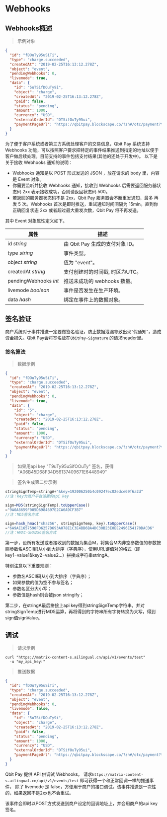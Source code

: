 # Webhooks

## Webhooks概述

> 示例对象

```json
{
  "id": "fDOuTy95uSiTi",
  "type": "charge.succeeded",
  "createdAt": "2019-02-25T16:13:12.278Z",
  "object": "event",
  "pendingWebhooks": 0,
  "livemode": true,
  "data": {
    "id": "5uTSifDOuTy9i",
    "object": "charge",
    "createdAt": "2019-02-25T16:13:12.278Z",
    "paid": false,
    "status": "pending",
    "amount": 1000,
    "currency": "USD",
    "externalOrderId": "DTSifOuTy95ui",
    "paymentPageUrl": "https://qbitpay.blockscape.co/?zh#/otc/payment?tradeId=DTSifOuTy95ifOuTy95"
  }
}
```

为了便于客户系统或者第三方系统处理客户的交易信息，Qbit Pay 系统支持 Webhooks 功能，可以按照客户要求把特定的事件结果推送到指定的地址以便于客户做后续处理。目前支持的事件包括支付结果(其他的还处于开发中)。 以下是关于接收 Webhooks 通知的说明：

- Webhooks 通知是以 POST 形式发送的 JSON ，放在请求的 body 里，内容是 Event 对象。
- 你需要监听并接收 Webhooks 通知，接收到 Webhooks 后需要返回服务器状态码 2xx 表示接收成功，否则请返回状态码 500。
- 若返回的服务器状态码不是 2xx，Qbit Pay 服务器会不断重发通知，最多 再发 5 次。Webhooks 首次是即时推送，重试通知时间间隔为 15min。直到你正确回复状态 2xx 或者超过最大重发次数，Qbit Pay 将不再发送。

其中 Event 对象属性定义如下。

属性	    |     描述
--------  | -----------
id *string* | 由 Qbit Pay 生成的支付对象 ID。
type *string* | 事件类型。
object *string* | 值为 "event"。
createdAt *string* | 支付创建时的时间戳, 时区为UTC。
pendingWebhooks *int* | 推送未成功的 webhooks 数量。
livemode *boolean* | 事件是否发生在生产环境。
data *hash* | 绑定在事件上的数据对象。

## 签名验证

商户系统对于事件推送一定要做签名验证，防止数据泄漏导致出现“假通知”，造成资金损失。Qbit Pay会将签名放在`QbitPay-Signature` 的请求header里。

### 签名算法

> 数据示例

```json
{
  "id": "fDOuTy95uSiTi",
  "type": "charge.succeeded",
  "createdAt": "2019-02-25T16:13:12.278Z",
  "object": "event",
  "pendingWebhooks": 0,
  "livemode": true,
  "data": {
    "id": "5",
    "object": "charge",
    "createdAt": "2019-02-25T16:13:12.278Z",
    "paid": false,
    "status": "pending",
    "amount": 1000,
    "currency": "USD",
    "externalOrderId": "DTSifOuTy95ui",
    "paymentPageUrl": "https://qbitpay.blockscape.co/?zh#/otc/payment?tradeId=DTSifOuTy95ifOuTy95"
  }
}
```

> 如果用api key "T9uTy95uSifOOuTy" 签名，获得 "A06B45D68F34D56137409671E6448949"

> 签名生成第二步示例

```javascript
stringSignTemp=stringA+"&key=192006250b4c09247ec02edce69f6a2d"
//注：key为商户平台设置的api key

sign=MD5(stringSignTemp).toUpperCase()
="9A0A8659F005D6984697E2CA0A9CF3B7"
//注：MD5签名方式

sign=hash_hmac("sha256", stringSignTemp, key).toUpperCase()
="6A9AE1657590FD6257D693A078E1C3E4BB6BA4DC30B23E0EE2496E54170DACD6"
//注：HMAC-SHA256签名方式
```

第一步，设所有发送或者接收到的数据为集合M，将集合M内非空参数值的参数按照参数名ASCII码从小到大排序（字典序），使用URL键值对的格式（即key1=value1&key2=value2…）拼接成字符串stringA。

特别注意以下重要规则：

- 参数名ASCII码从小到大排序（字典序）；
- 如果参数的值为空不参与签名；
- 参数名区分大小写；
- 参数值是hash则会被json stringify；

第二步，在stringA最后拼接上api key得到stringSignTemp字符串，并对stringSignTemp进行MD5运算，再将得到的字符串所有字符转换为大写，得到sign值signValue。

## 调试

> 请求示例

```shell
curl "https://matrix-content-s.ailingual.cn/api/v1/events/test"
  -u "my_api_key:"
```

> 推送数据

```json
{
  "id": "fDOuTy95uSiTi",
  "type": "charge.succeeded",
  "createdAt": "2019-02-25T16:13:12.278Z",
  "object": "event",
  "pendingWebhooks": 0,
  "livemode": false,
  "data": {
    "id": "5uTSifDOuTy9i",
    "object": "charge",
    "createdAt": "2019-02-25T16:13:12.278Z",
    "paid": false,
    "status": "pending",
    "amount": 1000,
    "currency": "USD",
    "externalOrderId": "DTSifOuTy95ui",
    "paymentPageUrl": "https://qbitpay.blockscape.co/?zh#/otc/payment?tradeId=DTSifOuTy95ifOuTy95"
  }
}
```

Qbit Pay 提供 API 供调试 Webhooks。 请求`https://matrix-content-s.ailingual.cn/api/v1/events/test` 即可获得一个和正常回调一样的推送事件， 除了 livemode 是 false，方便用于商户的接口调试。该事件推送是一次性的，如果返回不是2xx也不会重试。

该事件会即时以POST方式发送到商户设定的回调地址上，并会用商户的api key签名。
